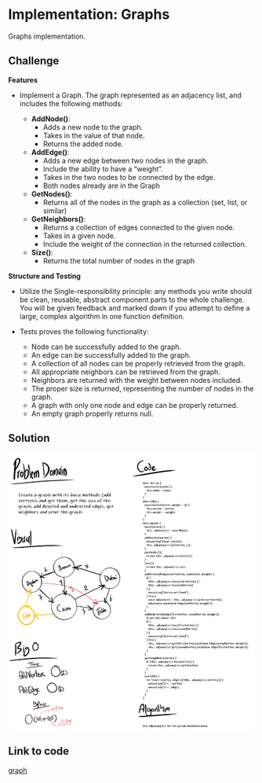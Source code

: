 # Implementation: Graphs
Graphs implementation.

## Challenge

**Features**
- Implement a Graph. The graph represented as an adjacency list, and includes the following methods:

  * **AddNode()**: 
    - Adds a new node to the graph.
    - Takes in the value of that node.
    - Returns the added node.
  * **AddEdge()**:
    - Adds a new edge between two nodes in the graph.
    - Include the ability to have a “weight”.
    - Takes in the two nodes to be connected by the edge.
    - Both nodes already are in the Graph
  * **GetNodes()**: 
    - Returns all of the nodes in the graph as a collection (set, list, or similar)
  * **GetNeighbors()**:
    - Returns a collection of edges connected to the given node.
    - Takes in a given node.
    - Include the weight of the connection in the returned collection.
  * **Size()**: 
    - Returns the total number of nodes in the graph

**Structure and Testing**
- Utilize the Single-responsibility principle: any methods you write should be clean, reusable, abstract component parts to the whole challenge. You will be given feedback and marked down if you attempt to define a large, complex algorithm in one function definition.

- Tests proves the following functionality:
  * Node can be successfully added to the graph.
  * An edge can be successfully added to the graph.
  * A collection of all nodes can be properly retrieved from the graph.
  * All appropriate neighbors can be retrieved from the graph.
  * Neighbors are returned with the weight between nodes included.
  * The proper size is returned, representing the number of nodes in the graph.
  * A graph with only one node and edge can be properly returned.
  * An empty graph properly returns null.



## Solution
![graph](../assets/graphs.png)


## Link to code
[graph](./graphs.js)
